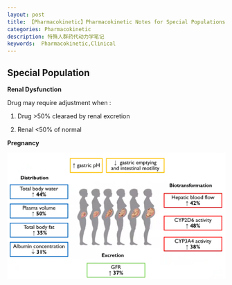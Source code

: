 ```yaml
---
layout: post
title: 【Pharmacokinetic】Pharmacokinetic Notes for Special Populations
categories: Pharmacokinetic
description: 特殊人群药代动力学笔记
keywords:  Pharmacokinetic,Clinical
---
```


##  Special Population

**Renal Dysfunction**

Drug may require adjustment when :

1) Drug >50% clearaed by renal excretion

2) Renal <50% of normal


**Pregnancy**

![](https://github.com/WenruiTan/Wr.github.io/blob/master/images/posts/pharmacokinetic/PK%20in%20pregnancy.png?raw=true)


